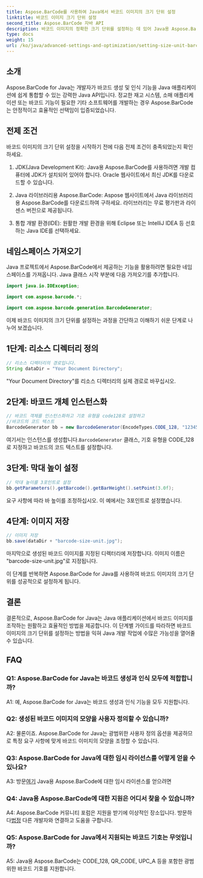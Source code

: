 ```yaml
---
title: Aspose.BarCode를 사용하여 Java에서 바코드 이미지의 크기 단위 설정
linktitle: 바코드 이미지 크기 단위 설정
second_title: Aspose.BarCode 자바 API
description: 바코드 이미지의 정확한 크기 단위를 설정하는 데 있어 Java용 Aspose.BarCode의 강력한 기능을 알아보세요. 손쉬운 통합, 강력한 성능, 끝없는 사용자 정의 가능성.
type: docs
weight: 15
url: /ko/java/advanced-settings-and-optimization/setting-size-unit-barcode-image/
---
```

## 소개

Aspose.BarCode for Java는 개발자가 바코드 생성 및 인식 기능을 Java 애플리케이션에 쉽게 통합할 수 있는 강력한 Java API입니다. 정교한 재고 시스템, 소매 애플리케이션 또는 바코드 기능이 필요한 기타 소프트웨어를 개발하는 경우 Aspose.BarCode는 안정적이고 효율적인 선택임이 입증되었습니다.

## 전제 조건

바코드 이미지의 크기 단위 설정을 시작하기 전에 다음 전제 조건이 충족되었는지 확인하세요.

1. JDK(Java Development Kit): Java용 Aspose.BarCode를 사용하려면 개발 컴퓨터에 JDK가 설치되어 있어야 합니다. Oracle 웹사이트에서 최신 JDK를 다운로드할 수 있습니다.

2. Java 라이브러리용 Aspose.BarCode: Aspose 웹사이트에서 Java 라이브러리용 Aspose.BarCode를 다운로드하여 구하세요. 라이브러리는 무료 평가판과 라이센스 버전으로 제공됩니다.

3. 통합 개발 환경(IDE): 원활한 개발 환경을 위해 Eclipse 또는 IntelliJ IDEA 등 선호하는 Java IDE를 선택하세요.

## 네임스페이스 가져오기

Java 프로젝트에서 Aspose.BarCode에서 제공하는 기능을 활용하려면 필요한 네임스페이스를 가져옵니다. Java 클래스 시작 부분에 다음 가져오기를 추가합니다.

```java
import java.io.IOException;

import com.aspose.barcode.*;

import com.aspose.barcode.generation.BarcodeGenerator;
```


이제 바코드 이미지의 크기 단위를 설정하는 과정을 간단하고 이해하기 쉬운 단계로 나누어 보겠습니다.

## 1단계: 리소스 디렉터리 정의

```java
// 리소스 디렉터리의 경로입니다.
String dataDir = "Your Document Directory";
```

"Your Document Directory"를 리소스 디렉터리의 실제 경로로 바꾸십시오.

## 2단계: 바코드 개체 인스턴스화

```java
// 바코드 객체를 인스턴스화하고 기호 유형을 code128로 설정하고
//바코드의 코드 텍스트
BarcodeGenerator bb = new BarcodeGenerator(EncodeTypes.CODE_128, "1234567");
```

 여기서는 인스턴스를 생성합니다.`BarcodeGenerator` 클래스, 기호 유형을 CODE_128로 지정하고 바코드의 코드 텍스트를 설정합니다.

## 3단계: 막대 높이 설정

```java
// 막대 높이를 3포인트로 설정
bb.getParameters().getBarcode().getBarHeight().setPoint(3.0f);
```

요구 사항에 따라 바 높이를 조정하십시오. 이 예에서는 3포인트로 설정했습니다.

## 4단계: 이미지 저장

```java
// 이미지 저장
bb.save(dataDir + "barcode-size-unit.jpg");
```

마지막으로 생성된 바코드 이미지를 지정된 디렉터리에 저장합니다. 이미지 이름은 "barcode-size-unit.jpg"로 지정됩니다.

이 단계를 반복하면 Aspose.BarCode for Java를 사용하여 바코드 이미지의 크기 단위를 성공적으로 설정하게 됩니다.

## 결론

결론적으로, Aspose.BarCode for Java는 Java 애플리케이션에서 바코드 이미지를 조작하는 원활하고 효율적인 방법을 제공합니다. 이 단계별 가이드를 따라하면 바코드 이미지의 크기 단위를 설정하는 방법을 익혀 Java 개발 작업에 수많은 가능성을 열어줄 수 있습니다.

## FAQ

### Q1: Aspose.BarCode for Java는 바코드 생성과 인식 모두에 적합합니까?

A1: 예, Aspose.BarCode for Java는 바코드 생성과 인식 기능을 모두 지원합니다.

### Q2: 생성된 바코드 이미지의 모양을 사용자 정의할 수 있습니까?

A2: 물론이죠. Aspose.BarCode for Java는 광범위한 사용자 정의 옵션을 제공하므로 특정 요구 사항에 맞게 바코드 이미지의 모양을 조정할 수 있습니다.

### Q3: Aspose.BarCode for Java에 대한 임시 라이선스를 어떻게 얻을 수 있나요?

 A3: 방문[여기](https://purchase.aspose.com/temporary-license/) Java용 Aspose.BarCode에 대한 임시 라이센스를 얻으려면

### Q4: Java용 Aspose.BarCode에 대한 지원은 어디서 찾을 수 있습니까?

 A4: Aspose.BarCode 커뮤니티 포럼은 지원을 받기에 이상적인 장소입니다. 방문하다[법정](https://forum.aspose.com/c/barcode/13) 다른 개발자와 연결하고 도움을 구합니다.

### Q5: Aspose.BarCode for Java에서 지원되는 바코드 기호는 무엇입니까?

A5: Java용 Aspose.BarCode는 CODE_128, QR_CODE, UPC_A 등을 포함한 광범위한 바코드 기호를 지원합니다.